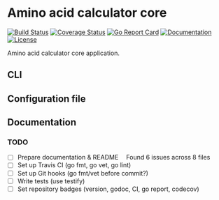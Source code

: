 # Amino acid calculator core 

[![Build Status](https://travis-ci.com/MaciejTe/amino-acid-calc-core.svg?branch=master)](https://travis-ci.com/MaciejTe/amino-acid-calc-core) 
[![Coverage Status](https://coveralls.io/repos/github/MaciejTe/amino-acid-calc-core/badge.svg?branch=master)](https://coveralls.io/github/MaciejTe/amino-acid-calc-core?branch=master)
[![Go Report Card](https://goreportcard.com/badge/github.com/MaciejTe/amino-acid-calc-core/)](https://goreportcard.com/report/github.com/MaciejTe/amino-acid-calc-core)
[![Documentation](https://godoc.org/github.com/MaciejTe/amino-acid-calc-core?status.svg)](https://godoc.org/github.com/MaciejTe/amino-acid-calc-core)
[![License](https://img.shields.io/github/license/MaciejTe/amino-acid-calc-core.svg?maxAge=2592000)](https://godoc.org/github.com/MaciejTe/amino-acid-calc-core/LICENSE)


Amino acid calculator core application.

## CLI
## Configuration file
## Documentation


### TODO
- [ ] Prepare documentation & README  Found 6 issues across 8 files
- [ ] Set up Travis CI (go fmt, go vet, go lint)
- [ ] Set up Git hooks (go fmt/vet before commit?)
- [ ] Write tests (use testify)
- [ ] Set repository badges (version, godoc, CI, go report, codecov)
